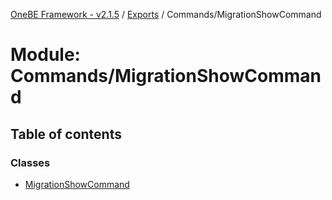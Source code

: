 [OneBE Framework - v2.1.5](../README.md) / [Exports](../modules.md) / Commands/MigrationShowCommand

# Module: Commands/MigrationShowCommand

## Table of contents

### Classes

- [MigrationShowCommand](../classes/Commands_MigrationShowCommand.MigrationShowCommand.md)
